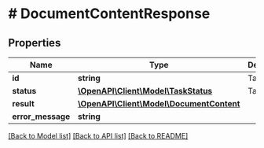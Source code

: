 # # DocumentContentResponse

## Properties

Name | Type | Description | Notes
------------ | ------------- | ------------- | -------------
**id** | **string** | Task ID |
**status** | [**\OpenAPI\Client\Model\TaskStatus**](TaskStatus.md) | Task status |
**result** | [**\OpenAPI\Client\Model\DocumentContent**](DocumentContent.md) |  | [optional]
**error_message** | **string** |  | [optional]

[[Back to Model list]](../../README.md#models) [[Back to API list]](../../README.md#endpoints) [[Back to README]](../../README.md)
